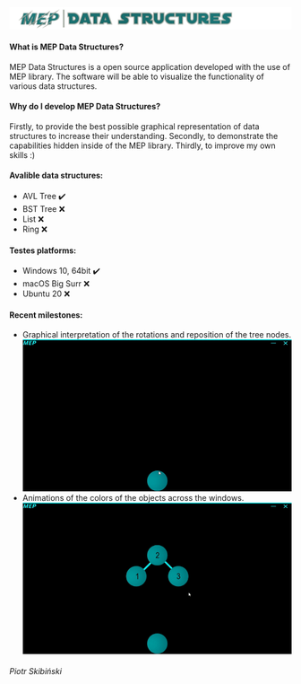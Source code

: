 ![Logo](https://github.com/Middle-Europe-Productions/MEP-Data-Structures/blob/main/readme-data/logo.png)
#### What is MEP Data Structures?
MEP Data Structures is a open source application developed with the use of MEP library. The software will be able to visualize the functionality of various data structures.
#### Why do I develop MEP Data Structures?
Firstly, to provide the best possible graphical representation of data structures to increase their understanding.
Secondly, to demonstrate the capabilities hidden inside of the MEP library.
Thirdly, to improve my own skills :)
#### Avalible data structures:
- AVL Tree ✔️
- BST Tree ❌
- List ❌
- Ring ❌
#### Testes platforms:
- Windows 10, 64bit ✔️
- macOS Big Surr ❌
- Ubuntu 20 ❌
#### Recent milestones:
 - Graphical interpretation of the rotations and reposition of the tree nodes.
![Rotation](https://github.com/Middle-Europe-Productions/MEP-Data-Structures/blob/main/readme-data/rotations.gif)
 - Animations of the colors of the objects across the windows.
![Color](https://github.com/Middle-Europe-Productions/MEP-Data-Structures/blob/main/readme-data/colors.gif)
###### Piotr Skibiński